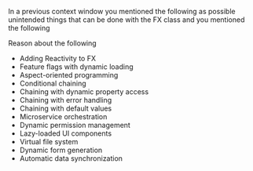 

In a previous context window you mentioned the following as possible unintended things that can be done with the FX class and you mentioned the following

Reason about the following
- Adding Reactivity to FX
- Feature flags with dynamic loading
- Aspect-oriented programming
- Conditional chaining
- Chaining with dynamic property access
- Chaining with error handling
- Chaining with default values
- Microservice orchestration
- Dynamic permission management
- Lazy-loaded UI components
- Virtual file system
- Dynamic form generation
- Automatic data synchronization